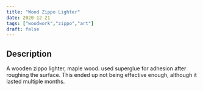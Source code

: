 ```yaml
---
title: "Wood Zippo Lighter"
date: 2020-12-21
tags: ["woodwork","zippo","art"]
draft: false
---
```


## Description

A wooden zippo lighter, maple wood. used superglue for adhesion after roughing the surface. This ended up not being effective enough, although it lasted multiple months.

  <div ID="gallery" data-nanogallery2='{
      "itemsBaseURL": "{{<s3cdn>}}/projects/wood_zippo_lighter/",
      "thumbnailWidth": "250",
      "thumbnailHeight": "250",
      "thumbnailBorderVertical": 1,
      "thumbnailBorderHorizontal": 1,
      "thumbnailLabel": {
        "position": "overImageOnBottom",
        "displayDescription": true
      },
      "thumbnailHoverEffect2": "labelAppear75|descriptionSlideUp",
      "galleryDisplayMode": "pagination",
      "galleryMaxRows": 1,
      "thumbnailAlignment": "center",
      "thumbnailOpenImage": true,
      "viewerTools":     {
        "topLeft":    "pageCounter, label",
        "topRight":   "playPauseButton, rotateLeft, rotateRight, fullscreenButton, closeButton"
       }   
    }'>
    <a href="zippo_08.jpg" data-ngthumb="zippo_08.jpg" data-ngdesc=""></a>
    <a href="zippo_05.jpg" data-ngthumb="zippo_05.jpg" data-ngdesc=""></a>
    <a href="zippo_03.jpg" data-ngthumb="zippo_03.jpg" data-ngdesc=""></a>
    <a href="zippo_04.jpg" data-ngthumb="zippo_04.jpg" data-ngdesc=""></a>
    <a href="zippo_07.jpg" data-ngthumb="zippo_07.jpg" data-ngdesc=""></a>
    <a href="zippo_06.jpg" data-ngthumb="zippo_06.jpg" data-ngdesc=""></a>
    <a href="zippo_01.mp4" data-ngthumb="zippo_01.mp4" data-ngdesc=""></a>
    <a href="zippo_02.jpg" data-ngthumb="zippo_02.jpg" data-ngdesc=""></a>
  </div>


